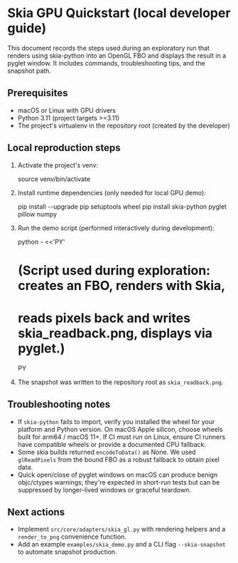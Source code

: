 # Skia GPU Quickstart (local developer guide)

This document records the steps used during an exploratory run that renders
using skia-python into an OpenGL FBO and displays the result in a pyglet
window. It includes commands, troubleshooting tips, and the snapshot path.

Prerequisites
-------------
- macOS or Linux with GPU drivers
- Python 3.11 (project targets >=3.11)
- The project's virtualenv in the repository root (created by the developer)

Local reproduction steps
------------------------
1. Activate the project's venv:

    source venv/bin/activate

2. Install runtime dependencies (only needed for local GPU demo):

    pip install --upgrade pip setuptools wheel
    pip install skia-python pyglet pillow numpy

3. Run the demo script (performed interactively during development):

    python - <<'PY'
    # (Script used during exploration: creates an FBO, renders with Skia,
    #  reads pixels back and writes skia_readback.png, displays via pyglet.)
    PY

4. The snapshot was written to the repository root as `skia_readback.png`.

Troubleshooting notes
---------------------
- If `skia-python` fails to import, verify you installed the wheel for your
  platform and Python version. On macOS Apple silicon, choose wheels built
  for arm64 / macOS 11+. If CI must run on Linux, ensure CI runners have
  compatible wheels or provide a documented CPU fallback.
- Some skia builds returned `encodeToData()` as None. We used `glReadPixels`
  from the bound FBO as a robust fallback to obtain pixel data.
- Quick open/close of pyglet windows on macOS can produce benign objc/ctypes
  warnings; they're expected in short-run tests but can be suppressed by
  longer-lived windows or graceful teardown.

Next actions
------------
- Implement `src/core/adapters/skia_gl.py` with rendering helpers and a
  `render_to_png` convenience function.
- Add an example `examples/skia_demo.py` and a CLI flag `--skia-snapshot` to
  automate snapshot production.
